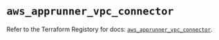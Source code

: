 # `aws_apprunner_vpc_connector`

Refer to the Terraform Registory for docs: [`aws_apprunner_vpc_connector`](https://www.terraform.io/docs/providers/aws/r/apprunner_vpc_connector).
